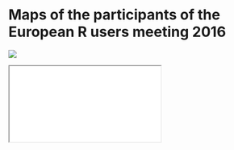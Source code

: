 Maps of the participants of the European R users meeting 2016
=============================================================

<!-- README.md is generated from README.Rmd. Please edit that file -->
![](maps/maps001.png)

<iframe src="maps/maps002.html">
</iframe>
